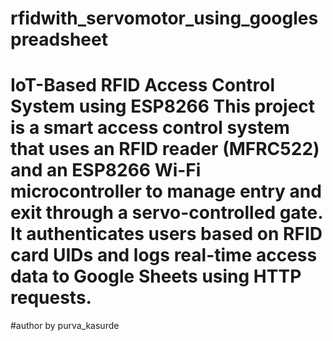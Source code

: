 # rfidwith_servomotor_using_googlespreadsheet
# IoT-Based RFID Access Control System using ESP8266  This project is a smart access control system that uses an RFID reader (MFRC522) and an ESP8266 Wi-Fi microcontroller to manage entry and exit through a servo-controlled gate. It authenticates users based on RFID card UIDs and logs real-time access data to Google Sheets using HTTP requests.  
#author by purva_kasurde
